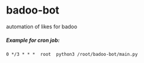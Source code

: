 # badoo-bot
automation of likes for  badoo

##### Example for cron job: 
```
0 */3 * * *	 root  python3 /root/badoo-bot/main.py
```
